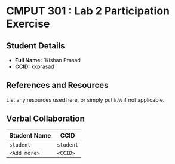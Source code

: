 # CMPUT 301 : Lab 2 Participation Exercise

## Student Details

- **Full Name:** `Kishan Prasad
- **CCID:** kkprasad

## References and Resources

List any resources used here, or simply put `N/A` if not applicable.

## Verbal Collaboration

| Student Name | CCID      |
| ------------ | --------- |
| `student`    | `student` |
| `<Add more>` | `<CCID>`  |
